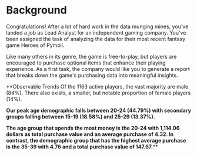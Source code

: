 # Background
Congratulations! After a lot of hard work in the data munging mines, you've landed a job as Lead Analyst for an independent gaming company. You've been assigned the task of analyzing the data for their most recent fantasy game Heroes of Pymoli.

Like many others in its genre, the game is free-to-play, but players are encouraged to purchase optional items that enhance their playing experience. As a first task, the company would like you to generate a report that breaks down the game's purchasing data into meaningful insights.

**Observable Trends
Of the 1163 active players, the vast majority are male (84%). There also exists, a smaller, but notable proportion of female players (14%).

**Our peak age demographic falls between 20-24 (44.79%) with secondary groups falling between 15-19 (18.58%) and 25-29 (13.37%).**

**The age group that spends the most money is the 20-24 with 1,114.06 dollars as total purchase value and an average purchase of 4.32. In contrast, the demographic group that has the highest average purchase is the 35-39 with 4.76 and a total purchase value of 147.67.****
